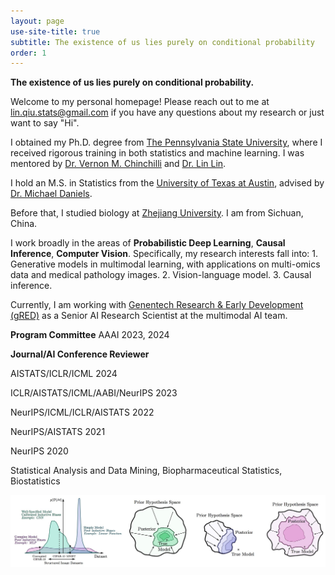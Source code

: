 ```yaml
---
layout: page
use-site-title: true
subtitle: The existence of us lies purely on conditional probability
order: 1
---
```


**The existence of us lies purely on conditional probability.**

Welcome to my personal homepage! Please reach out to me at lin.qiu.stats@gmail.com if you have any questions about my research or just want to say "Hi". 

I obtained my Ph.D. degree from [The Pennsylvania State University](https://www.psu.edu), where I received rigorous training in both statistics and machine learning. I was mentored by [Dr. Vernon M. Chinchilli](https://pennstate.pure.elsevier.com/en/persons/vernon-chinchilli) and [Dr. Lin Lin](https://scholars.duke.edu/person/lin.l).

I hold an M.S. in Statistics from the [University of Texas at Austin](https://www.utexas.edu), advised by 
[Dr. Michael Daniels](http://users.stat.ufl.edu/~daniels/).

Before that, I studied biology at [Zhejiang University](https://en.wikipedia.org/wiki/Zhejiang_University). I am from Sichuan, China.

I work broadly in the areas of **Probabilistic Deep Learning**, **Causal Inference**, **Computer Vision**. Specifically, my research interests fall into: 1. Generative models in multimodal learning, with applications on multi-omics data and medical pathology images. 2. Vision-language model. 3. Causal inference. 

Currently, I am working with [Genentech Research & Early Development (gRED)](https://www.gene.com) as a Senior AI Research Scientist at the multimodal AI team.

**Program Committee**
 AAAI 2023, 2024

**Journal/AI Conference Reviewer**

 AISTATS/ICLR/ICML 2024
 
 ICLR/AISTATS/ICML/AABI/NeurIPS 2023
 
 NeurIPS/ICML/ICLR/AISTATS 2022
 
 NeurIPS/AISTATS 2021
 
 NeurIPS 2020

Statistical Analysis and Data Mining, Biopharmaceutical Statistics, Biostatistics

<img src="/assets/img/bayesian_dl.png" alt="" width="800">
